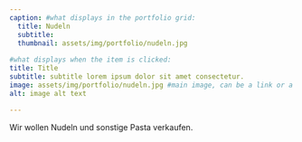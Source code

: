 ```yaml
---
caption: #what displays in the portfolio grid:
  title: Nudeln
  subtitle: 
  thumbnail: assets/img/portfolio/nudeln.jpg
  
#what displays when the item is clicked:
title: Title
subtitle: subtitle lorem ipsum dolor sit amet consectetur.
image: assets/img/portfolio/nudeln.jpg #main image, can be a link or a file in assets/img/portfolio
alt: image alt text

---
```

Wir wollen Nudeln und sonstige Pasta verkaufen.

